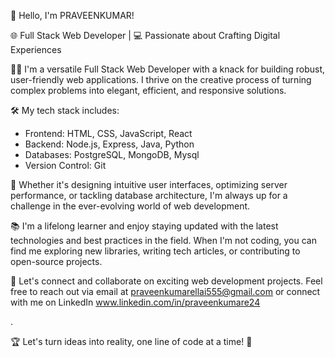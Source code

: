 👋 Hello, I'm PRAVEENKUMAR!

🌐 Full Stack Web Developer | 💻 Passionate about Crafting Digital Experiences

👨‍💻 I'm a versatile Full Stack Web Developer with a knack for building robust, user-friendly web applications. I thrive on the creative process of turning complex problems into elegant, efficient, and responsive solutions.


🛠️ My tech stack includes:
- Frontend: HTML, CSS, JavaScript, React
- Backend: Node.js, Express, Java, Python
- Databases: PostgreSQL, MongoDB, Mysql
- Version Control: Git

🚀 Whether it's designing intuitive user interfaces, optimizing server performance, or tackling database architecture, I'm always up for a challenge in the ever-evolving world of web development.

📚 I'm a lifelong learner and enjoy staying updated with the latest technologies and best practices in the field. When I'm not coding, you can find me exploring new libraries, writing tech articles, or contributing to open-source projects.

🌟 Let's connect and collaborate on exciting web development projects. Feel free to reach out via email at praveenkumarellai555@gmail.com or connect with me on LinkedIn www.linkedin.com/in/praveenkumare24

.

🏆 Let's turn ideas into reality, one line of code at a time! 🚀
